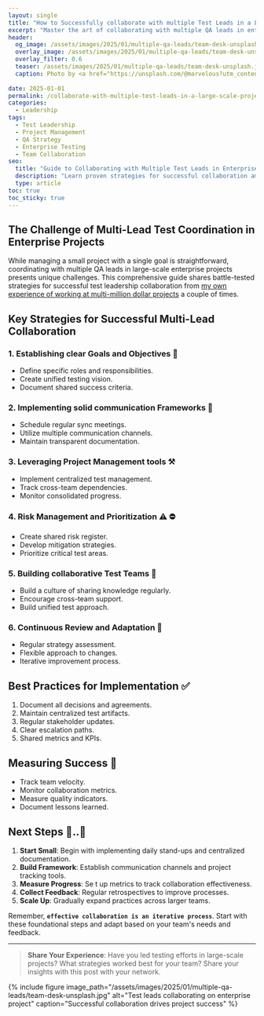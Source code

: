 ```yaml
---
layout: single
title: "How to Successfully collaborate with multiple Test Leads in a Large-Scale Projects"
excerpt: "Master the art of collaborating with multiple QA leads in enterprise projects. Learn effective strategies for test coordination, risk management and successful project delivery."
header:
  og_image: /assets/images/2025/01/multiple-qa-leads/team-desk-unsplash.jpg
  overlay_image: /assets/images/2025/01/multiple-qa-leads/team-desk-unsplash.jpg
  overlay_filter: 0.6
  teaser: /assets/images/2025/01/multiple-qa-leads/team-desk-unsplash.jpg
  caption: Photo by <a href="https://unsplash.com/@marvelous?utm_content=creditCopyText&utm_medium=referral&utm_source=unsplash">Marvin Meyer</a> on <a href="https://unsplash.com/photos/people-sitting-down-near-table-with-assorted-laptop-computers-SYTO3xs06fU?utm_content=creditCopyText&utm_medium=referral&utm_source=unsplash">Unsplash</a>
      
date: 2025-01-01
permalink: /collaborate-with-multiple-test-leads-in-a-large-scale-projects.html
categories:
  - Leadership
tags:
  - Test Leadership
  - Project Management
  - QA Strategy
  - Enterprise Testing
  - Team Collaboration
seo:
  title: "Guide to Collaborating with Multiple Test Leads in Enterprise Projects | QA Leadership"
  description: "Learn proven strategies for successful collaboration among test leads in large-scale projects. Includes tips on communication, risk management, and team coordination."
  type: article
toc: true
toc_sticky: true
---
```


## The Challenge of Multi-Lead Test Coordination in Enterprise Projects

While managing a small project with a single goal is straightforward, coordinating with multiple QA leads in large-scale enterprise projects presents unique challenges. This comprehensive guide shares battle-tested strategies for successful test leadership collaboration from <u>my own experience of working at multi-million dollar projects</u> a couple of times.

## Key Strategies for Successful Multi-Lead Collaboration

### 1. Establishing clear Goals and Objectives 🎯
- Define specific roles and responsibilities.
- Create unified testing vision.
- Document shared success criteria.

### 2. Implementing solid communication Frameworks 🤝
- Schedule regular sync meetings.
- Utilize multiple communication channels.
- Maintain transparent documentation.

### 3. Leveraging Project Management tools ⚒️
- Implement centralized test management.
- Track cross-team dependencies.
- Monitor consolidated progress.

### 4. Risk Management and Prioritization ⚠️ ⛔️
- Create shared risk register.
- Develop mitigation strategies.
- Prioritize critical test areas.

### 5. Building collaborative Test Teams 🙌
- Build a culture of sharing knowledge regularly.
- Encourage cross-team support.
- Build unified test approach.

### 6. Continuous Review and Adaptation 🧐
- Regular strategy assessment.
- Flexible approach to changes.
- Iterative improvement process.


## Best Practices for Implementation ✅

1. Document all decisions and agreements.
2. Maintain centralized test artifacts.
3. Regular stakeholder updates.
4. Clear escalation paths.
5. Shared metrics and KPIs.

## Measuring Success 📐

- Track team velocity.
- Monitor collaboration metrics.
- Measure quality indicators.
- Document lessons learned.

## Next Steps 🥾..🥾

1. **Start Small**: Begin with implementing daily stand-ups and centralized documentation.
2. **Build Framework**: Establish communication channels and project tracking tools.
3. **Measure Progress**: Se t up metrics to track collaboration effectiveness.
4. **Collect Feedback**: Regular retrospectives to improve processes.
5. **Scale Up**: Gradually expand practices across larger teams.

Remember, **`effective collaboration is an iterative process`**. Start with these foundational steps and adapt based on your team's needs and feedback.


---

> **Share Your Experience**: Have you led testing efforts in large-scale projects? What strategies worked best for your team? Share your insights with this post with your network. 

{% include figure image_path="/assets/images/2025/01/multiple-qa-leads/team-desk-unsplash.jpg" alt="Test leads collaborating on enterprise project" caption="Successful collaboration drives project success" %}
